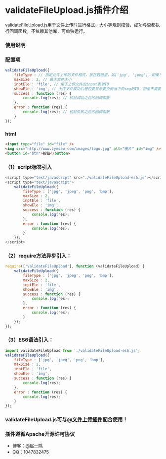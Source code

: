 # validateFileUpload.js插件介绍

validateFileUpload.js用于文件上传时进行格式、大小等规则校验，成功与否都执行回调函数，不依赖其他库，可单独运行。

### 使用说明

### 配置项
``` javascript
validateFileUpload({
	fileType : // 指定允许上传的文件格式，放在数组里，如['jpg', 'jpeg']，如果不校验格式，可以为null。
	maxSize : 2, // 最大文件大小
	inptEle : 'file', // 用于上传文件的input表单ID
	showEle : 'img', // 上传文件成功后是否要显示要页面当中的img的ID，如果不需要，可以为null。
	success : function (res) {
		console.log(res); // 校验成功之后的回调函数
	},
	error : function (res) {
		console.log(res); // 校验失败之后的回调函数
	}
});
```

### html

``` html
<input type="file" id="file" />
<img src="http://www.zymseo.com/images/logo.jpg" alt="图片" id="img" />
<button id="btn">按钮</button>
```

### （1）script标签引入

``` javascript
<script type="text/javascript" src="./validateFileUpload-es6.js"></script>
<script type="text/javascript">
	validateFileUpload({
		fileType : ['jpg', 'jpeg', 'png', 'bmp'],
		maxSize : 2,
		inptEle : 'file',
		showEle : 'img',
		success : function (res) {
			console.log(res);
		},
		error : function (res) {
			console.log(res);
		}
	});
</script>
```
### （2）require方法异步引入：
``` javascript
require(['validateFileUpload'], function (validateFileUpload) {
	validateFileUpload({
		fileType : ['jpg', 'jpeg', 'png', 'bmp'],
		maxSize : 2,
		inptEle : 'file',
		showEle : 'img',
		success : function (res) {
			console.log(res);
		},
		error : function (res) {
			console.log(res);
		}
	});
});
```
### （3）ES6语法引入：
``` javascript
import validateFileUpload from './validateFileUpload-es6.js';
validateFileUpload({
	fileType : ['jpg', 'jpeg', 'png', 'bmp'],
	maxSize : 2,
	inptEle : 'file',
	showEle : 'img',
	success : function (res) {
		console.log(res);
	},
	error : function (res) {
		console.log(res);
	}
});
```
### validateFileUpload.js可与[@文件上传插件](https://github.com/zymfe/iframeFileUpload)配合使用！
### 插件遵循Apache开源许可协议
- 博客：[@赵一鸣](http://www.zymseo.com)
- QQ：1047832475